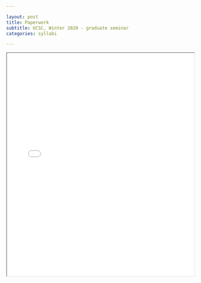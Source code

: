 ```yaml
---

layout: post
title: Paperwork 
subtitle: UCSC, Winter 2020 - graduate seminar
categories: syllabi

---
```


<iframe src="{{ 'assets/pdfs/syll2002-paperwork.pdf' | relative_url }}" width="100%" height="600px">
    </iframe>
